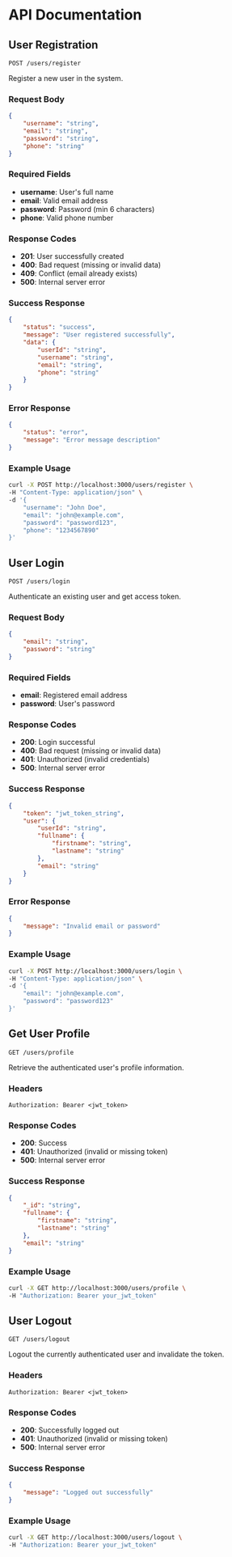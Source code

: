 # API Documentation

## User Registration
`POST /users/register`

Register a new user in the system.

### Request Body
```json
{
    "username": "string",
    "email": "string",
    "password": "string",
    "phone": "string"
}
```

### Required Fields
- **username**: User's full name
- **email**: Valid email address
- **password**: Password (min 6 characters)
- **phone**: Valid phone number

### Response Codes
- **201**: User successfully created
- **400**: Bad request (missing or invalid data)
- **409**: Conflict (email already exists)
- **500**: Internal server error

### Success Response
```json
{
    "status": "success",
    "message": "User registered successfully",
    "data": {
        "userId": "string",
        "username": "string",
        "email": "string",
        "phone": "string"
    }
}
```

### Error Response
```json
{
    "status": "error",
    "message": "Error message description"
}
```

### Example Usage
```bash
curl -X POST http://localhost:3000/users/register \
-H "Content-Type: application/json" \
-d '{
    "username": "John Doe",
    "email": "john@example.com",
    "password": "password123",
    "phone": "1234567890"
}'
```

## User Login
`POST /users/login`

Authenticate an existing user and get access token.

### Request Body
```json
{
    "email": "string",
    "password": "string"
}
```

### Required Fields
- **email**: Registered email address
- **password**: User's password

### Response Codes
- **200**: Login successful
- **400**: Bad request (missing or invalid data)
- **401**: Unauthorized (invalid credentials)
- **500**: Internal server error

### Success Response
```json
{
    "token": "jwt_token_string",
    "user": {
        "userId": "string",
        "fullname": {
            "firstname": "string",
            "lastname": "string"
        },
        "email": "string"
    }
}
```

### Error Response
```json
{
    "message": "Invalid email or password"
}
```

### Example Usage
```bash
curl -X POST http://localhost:3000/users/login \
-H "Content-Type: application/json" \
-d '{
    "email": "john@example.com",
    "password": "password123"
}'
```

## Get User Profile
`GET /users/profile`

Retrieve the authenticated user's profile information.

### Headers
```
Authorization: Bearer <jwt_token>
```

### Response Codes
- **200**: Success
- **401**: Unauthorized (invalid or missing token)
- **500**: Internal server error

### Success Response
```json
{
    "_id": "string",
    "fullname": {
        "firstname": "string",
        "lastname": "string"
    },
    "email": "string"
}
```

### Example Usage
```bash
curl -X GET http://localhost:3000/users/profile \
-H "Authorization: Bearer your_jwt_token"
```

## User Logout
`GET /users/logout`

Logout the currently authenticated user and invalidate the token.

### Headers
```
Authorization: Bearer <jwt_token>
```

### Response Codes
- **200**: Successfully logged out
- **401**: Unauthorized (invalid or missing token)
- **500**: Internal server error

### Success Response
```json
{
    "message": "Logged out successfully"
}
```

### Example Usage
```bash
curl -X GET http://localhost:3000/users/logout \
-H "Authorization: Bearer your_jwt_token"
```
